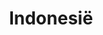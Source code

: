 ---
title: "Indonesië"
introtext: "Indonesië, het land met schitterende stranden, meer dan 17.000 eilanden, de allermooiste duik- en snorkel plekken van de wereld, veel dichte regenwouden, meer vulkanen dan je kan tellen en erg uitgebreide flora en fauna. Verder heeft het land zó veel verschillende culturen, dieren, planten en eten waardoor je niet uitgekeken raakt. In dit prachtige land kan je bijvoorbeeld de Borobudur bezoeken op Java, surfen op Bali, snorkelen aan de kust van Lombok, of op hetzelfde eiland de Rinjani beklimmen, Chimpansees bezoeken op Sumatra of de Komodo eilanden bezoeken. Eigenlijk te veel om op te noemen."
introimage: "https://lh3.googleusercontent.com/_o8lPHC7dalNyVwiXLnj5akTsqpNTh4qmivMN08D3scRnAP_qrY1kOunKA7mBLI6Dh3lKUlVD3rOyfMN_ABCUHk2KInJuA8rpxQn_mhO8plx_RKhzH4x7tSh-mkYMZ31GJ28ZSy3ng=w800"
surface: "1.905.000"
inhabitants: "264.000.000"
rate: "15595,6"
valuta: "roepia"
need_to_know_text: ""
need_to_know_more_text: ""
fact_one_text: ""
fact_two_text: ""
bigmac_index: ""
images: "https://lh3.googleusercontent.com/qsFWZLIeKn_ibLJFIY7veCPStZXWGBOgwgpkeuglwUJ-VYf2VLL-odsN0zOeNQLvL-H2HyuBvy6A0akVATx3lMeeEOnVk_hcckGFjEGdyvA5Q_woK5ESFD12DCC6K1BIW8mqCpViuw=w800|https://lh3.googleusercontent.com/j74KD48DjXWCZ4z11wKbS6CRKTMK1yIQF9n_V-p6Ti7ZgpE7QIMRyquEtmRBtgWOMkoEOHcGzLFuscJoA03-k4B4TUZaxwBrLdWHvY9EAj2Z9nD858JxPXq-Lhq9kJzpFiT9L43BnQ=w800|https://lh3.googleusercontent.com/odMHN6-s7z25ftP_Qh1pFJfLU7ecLK2gcuIa-wGHcm3U1S0SykwXff1JoLbv5VTkdus-vt36Xu_KQbOIgDMd3_Ir8fgAU1p3q2lBHJ9d2jtSSKuzULA45onT8I0KEdDKzDgQb0lt9g=w800|https://lh3.googleusercontent.com/jrhCHsCtVT8lEHXDvr4qt37Wkl4M005WDS1c-B9nlrcSC7qNCkGVOcp006MDC3oy-ngJXd2mUUigLrE33D-OBQjLhAomcn6dA7G1OS__XJCyob6vQt9V8SgwvnhitHy5yfTGJPoZEQ=w800"
flight_button_title: "Check vluchtprijzen Indonesië"
flight_button_url: "https://lt45.net/c/?si=11986&li=1528136&wi=335922&ws=&dl=transport%2Fflights%2Fnl%2Fid%2F%3Flocale%3Dnl-NL%26currency%3DEUR%26market%3DNL"
inspiration_url: "https://partner.bol.com/click/click?p=2&t=url&s=1025999&f=TXL&url=https%3A%2F%2Fwww.bol.com%2Fnl%2Ff%2Flonely-planet-indonesia%2F37292043%2F&name=Indonesia%2012%20LP%2C%20Lonely%20Planet"
country_code: "id"
hotels_url: "https://www.booking.com/country/id.nl.html?aid=1837623"
continent: "Azië"
---
